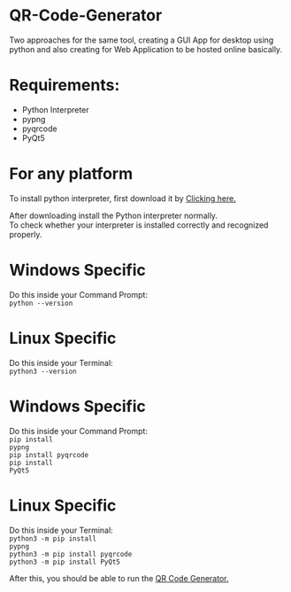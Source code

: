 # QR-Code-Generator
Two approaches for the same tool, creating a GUI App for desktop using python and also creating for Web Application to be hosted online basically.


# Requirements:

* Python Interpreter
* pypng
* pyqrcode
* PyQt5
 
 # For any platform
 To install python interpreter, first download it by [Clicking here.](https://www.python.org/)
 
 After downloading install the Python interpreter normally.
 <br>
 To check whether your interpreter is installed correctly and recognized properly.

# Windows Specific
 Do this inside your Command Prompt:<br>
 <code>python --version</code>
 <br>

# Linux Specific
Do this inside your Terminal:<br>
 <code>python3 --version</code>
 <br>
 
 # Windows Specific
 Do this inside your Command Prompt:<br>
 <code>pip install pypng</code><br>
 <code>pip install pyqrcode</code><br>
 <code>pip install PyQt5</code><br>
 
 # Linux Specific
 Do this inside your Terminal:<br>
 <code>python3 -m pip install pypng</code><br>
 <code>python3 -m pip install pyqrcode</code><br>
 <code>python3 -m pip install PyQt5</code><br>
 
 After this, you should be able to run the [QR Code Generator.](https://github.com/abhis021/QR-Code-Generator)
